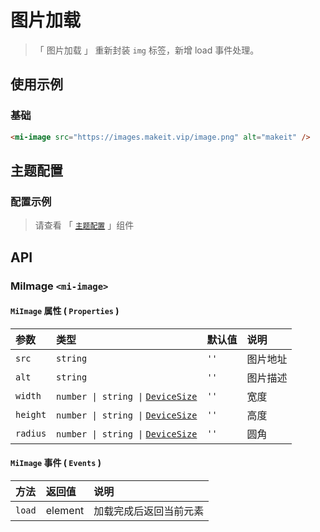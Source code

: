 # 图片加载

> 「 图片加载 」 重新封装 `img` 标签，新增 load 事件处理。

## 使用示例

### 基础

```html
<mi-image src="https://images.makeit.vip/image.png" alt="makeit" />
```

## 主题配置

### 配置示例

> 请查看 「 [`主题配置`](../theme/README.md) 」组件

## API

### MiImage `<mi-image>`

#### `MiImage` 属性 ( `Properties` )

| 参数 | 类型 | 默认值 | 说明
| :---- | :---- | :---- | :----
| `src` | `string` | `''` | 图片地址
| `alt` | `string` | `''` | 图片描述
| `width` | `number \| string \|` [`DeviceSize`](../../utils/README.md#interface-devicesize) | `''` | 宽度
| `height` | `number \| string \|` [`DeviceSize`](../../utils/README.md#interface-devicesize) | `''` | 高度
| `radius` | `number \| string \|` [`DeviceSize`](../../utils/README.md#interface-devicesize) | `''` | 圆角

#### `MiImage` 事件 ( `Events` )

| 方法 | 返回值 | 说明
| :---- | :---- | :----
| `load` | element | 加载完成后返回当前元素
